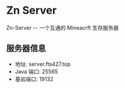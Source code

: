 # Zn Server

Zn-Server -- 一个互通的 Mineacrft 生存服务器

## 服务器信息

- 地址: server.fts427.top
- Java 端口: 25565
- 基岩端口: 19132

